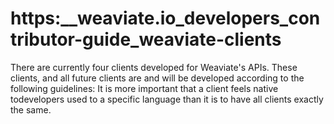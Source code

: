 # https:\_\_weaviate.io_developers_contributor-guide_weaviate-clients

There are currently four clients developed for Weaviate's APIs. These clients, and all future clients are and will be developed according to the following guidelines: It is more important that a client feels native todevelopers used to a specific language than it is to have all clients exactly the same.
